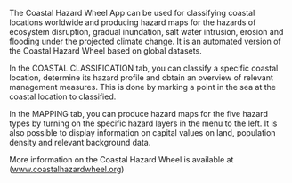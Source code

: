 The Coastal Hazard Wheel App can be used for classifying coastal locations worldwide and producing hazard maps for the hazards of ecosystem disruption, gradual inundation, salt water intrusion, erosion and flooding under the projected climate change. It is an automated version of the Coastal Hazard Wheel based on global datasets.

In the COASTAL CLASSIFICATION tab, you can classify a specific coastal location, determine its hazard profile and obtain an overview of relevant management measures. This is done by marking a point in the sea at the coastal location to classified.

In the MAPPING tab, you can produce hazard maps for the five hazard types by turning on the specific hazard layers in the menu to the left. It is also possible to display information on capital values on land, population density and relevant background data.

More information on the Coastal Hazard Wheel is available at (www.coastalhazardwheel.org) 

